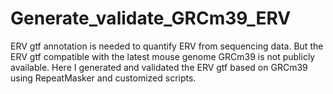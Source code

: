 # Generate_validate_GRCm39_ERV
ERV gtf annotation is needed to quantify ERV from sequencing data. But the ERV gtf compatible with the latest mouse genome GRCm39 is not publicly available. Here I generated and validated the ERV gtf based on GRCm39 using RepeatMasker and customized scripts.

